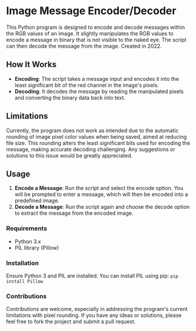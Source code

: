 # Image Message Encoder/Decoder

This Python program is designed to encode and decode messages within the RGB values of an image. It slightly manipulates the RGB values to encode a message in binary that is not visible to the naked eye. The script can then decode the message from the image. Created in 2022.

## How It Works

- **Encoding**: The script takes a message input and encodes it into the least significant bit of the red channel in the image's pixels.
- **Decoding**: It decodes the message by reading the manipulated pixels and converting the binary data back into text.

## Limitations

Currently, the program does not work as intended due to the automatic rounding of image pixel color values when being saved, aimed at reducing file size. This rounding alters the least significant bits used for encoding the message, making accurate decoding challenging. Any suggestions or solutions to this issue would be greatly appreciated.

## Usage

1. **Encode a Message**: Run the script and select the encode option. You will be prompted to enter a message, which will then be encoded into a predefined image.
2. **Decode a Message**: Run the script again and choose the decode option to extract the message from the encoded image.

### Requirements

- Python 3.x
- PIL library (Pillow)

### Installation

Ensure Python 3 and PIL are installed. You can install PIL using pip:
`pip install Pillow`

### Contributions
Contributions are welcome, especially in addressing the program's current limitations with pixel rounding. If you have any ideas or solutions, please feel free to fork the project and submit a pull request.


